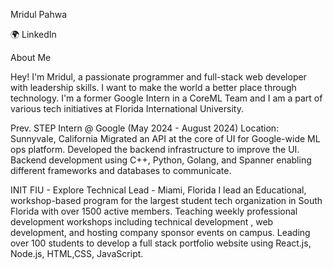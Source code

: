 Mridul Pahwa


🌍 LinkedIn

About Me

Hey! I'm Mridul, a passionate programmer and full-stack web developer with leadership skills. I want to make the world a better place through technology. I'm a former Google Intern in a CoreML Team and I am a part of various tech initiatives at Florida International University.

Prev. STEP Intern @ Google (May 2024 - August 2024)
Location: Sunnyvale, California
Migrated an API at the core of UI for Google-wide ML ops platform. Developed the backend infrastructure to improve the UI.
Backend development using C++, Python, Golang, and Spanner enabling different frameworks and databases to communicate.

INIT FIU - Explore Technical Lead - Miami, Florida
I  lead an Educational, workshop-based program for the largest student tech organization in South Florida with over 1500 active members. 
Teaching weekly professional development workshops including technical development , web development, and hosting company sponsor events on campus.
Leading over 100 students to develop a full stack portfolio website using React.js, Node.js, HTML,CSS, JavaScript.


